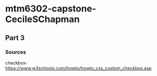 # mtm6302-capstone-CecileSChapman

## Part 3

### Sources

checkbox- https://www.w3schools.com/howto/howto_css_custom_checkbox.asp

